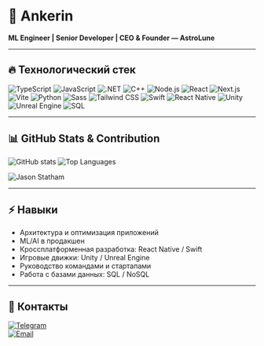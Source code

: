 # 🚀 Ankerin

**ML Engineer | Senior Developer | CEO & Founder — AstroLune**  

---

## 🔥 Технологический стек

![TypeScript](https://img.shields.io/badge/-TypeScript-3178C6?style=for-the-badge&logo=typescript&logoColor=white)
![JavaScript](https://img.shields.io/badge/-JavaScript-F7DF1E?style=for-the-badge&logo=javascript&logoColor=black)
![.NET](https://img.shields.io/badge/.NET-512BD4?style=for-the-badge&logo=dot-net&logoColor=white)
![C++](https://img.shields.io/badge/-C++-00599C?style=for-the-badge&logo=c%2B%2B&logoColor=white)
![Node.js](https://img.shields.io/badge/-Node.js-339933?style=for-the-badge&logo=node.js&logoColor=white)
![React](https://img.shields.io/badge/-React-61DAFB?style=for-the-badge&logo=react&logoColor=black)
![Next.js](https://img.shields.io/badge/-Next.js-000000?style=for-the-badge&logo=next.js&logoColor=white)
![Vite](https://img.shields.io/badge/-Vite-646CFF?style=for-the-badge&logo=vite&logoColor=white)
![Python](https://img.shields.io/badge/-Python-3776AB?style=for-the-badge&logo=python&logoColor=white)
![Sass](https://img.shields.io/badge/-Sass-CC6699?style=for-the-badge&logo=sass&logoColor=white)
![Tailwind CSS](https://img.shields.io/badge/-Tailwind%20CSS-06B6D4?style=for-the-badge&logo=tailwind-css&logoColor=white)
![Swift](https://img.shields.io/badge/-Swift-FA7343?style=for-the-badge&logo=swift&logoColor=white)
![React Native](https://img.shields.io/badge/-React%20Native-61DAFB?style=for-the-badge&logo=react&logoColor=black)
![Unity](https://img.shields.io/badge/-Unity-000000?style=for-the-badge&logo=unity&logoColor=white)
![Unreal Engine](https://img.shields.io/badge/-Unreal%20Engine-0E1128?style=for-the-badge&logo=unreal-engine&logoColor=white)
![SQL](https://img.shields.io/badge/SQL-4479A1?style=for-the-badge&logo=database&logoColor=white)

---

## 📊 GitHub Stats & Contribution

![GitHub stats](https://github-readme-stats.vercel.app/api?username=Ankerin&show_icons=true&theme=radical&count_private=true)
![Top Languages](https://github-readme-stats.vercel.app/api/top-langs/?username=Ankerin&layout=compact&theme=radical)

![Jason Statham](https://github.com/Ankerin/Ankerin/blob/main/github.png) 

---

## ⚡ Навыки

- Архитектура и оптимизация приложений  
- ML/AI в продакшен  
- Кроссплатформенная разработка: React Native / Swift  
- Игровые движки: Unity / Unreal Engine  
- Руководство командами и стартапами  
- Работа с базами данных: SQL / NoSQL  

---

## 🌌 Контакты

[![Telegram](https://img.shields.io/badge/Telegram-0088CC?style=for-the-badge&logo=telegram&logoColor=white)](https://t.me/netcordix)  
[![Email](https://img.shields.io/badge/Email-D14836?style=for-the-badge&logo=gmail&logoColor=white)](mailto:ankerin@astrolune.ru)
